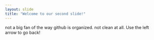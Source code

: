 ```yaml
---
layout: slide
title: "Welcome to our second slide!"
---
```

not a big fan of the way github is organized. not clean at all. 
Use the left arrow to go back!
